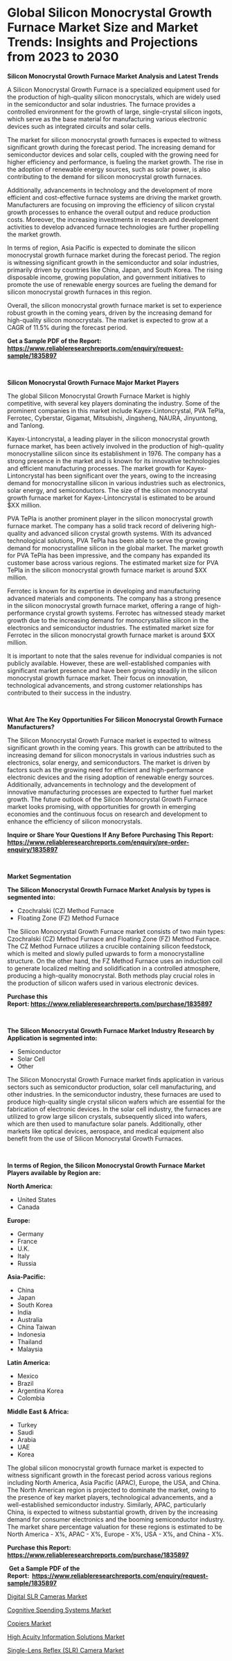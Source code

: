 <p><h1>Global Silicon Monocrystal Growth Furnace Market Size and Market Trends: Insights and Projections from 2023 to 2030</h1></p><p><strong>Silicon Monocrystal Growth Furnace Market Analysis and Latest Trends</strong></p>
<p><p>A Silicon Monocrystal Growth Furnace is a specialized equipment used for the production of high-quality silicon monocrystals, which are widely used in the semiconductor and solar industries. The furnace provides a controlled environment for the growth of large, single-crystal silicon ingots, which serve as the base material for manufacturing various electronic devices such as integrated circuits and solar cells.</p><p>The market for silicon monocrystal growth furnaces is expected to witness significant growth during the forecast period. The increasing demand for semiconductor devices and solar cells, coupled with the growing need for higher efficiency and performance, is fueling the market growth. The rise in the adoption of renewable energy sources, such as solar power, is also contributing to the demand for silicon monocrystal growth furnaces.</p><p>Additionally, advancements in technology and the development of more efficient and cost-effective furnace systems are driving the market growth. Manufacturers are focusing on improving the efficiency of silicon crystal growth processes to enhance the overall output and reduce production costs. Moreover, the increasing investments in research and development activities to develop advanced furnace technologies are further propelling the market growth.</p><p>In terms of region, Asia Pacific is expected to dominate the silicon monocrystal growth furnace market during the forecast period. The region is witnessing significant growth in the semiconductor and solar industries, primarily driven by countries like China, Japan, and South Korea. The rising disposable income, growing population, and government initiatives to promote the use of renewable energy sources are fueling the demand for silicon monocrystal growth furnaces in this region.</p><p>Overall, the silicon monocrystal growth furnace market is set to experience robust growth in the coming years, driven by the increasing demand for high-quality silicon monocrystals. The market is expected to grow at a CAGR of 11.5% during the forecast period.</p></p>
<p><strong>Get a Sample PDF of the Report:&nbsp; <a href="https://www.reliableresearchreports.com/enquiry/request-sample/1835897">https://www.reliableresearchreports.com/enquiry/request-sample/1835897</a></strong></p>
<p>&nbsp;</p>
<p><strong>Silicon Monocrystal Growth Furnace Major Market Players</strong></p>
<p><p>The global Silicon Monocrystal Growth Furnace Market is highly competitive, with several key players dominating the industry. Some of the prominent companies in this market include Kayex-Lintoncrystal, PVA TePla, Ferrotec, Cyberstar, Gigamat, Mitsubishi, Jingsheng, NAURA, Jinyuntong, and Tanlong.</p><p>Kayex-Lintoncrystal, a leading player in the silicon monocrystal growth furnace market, has been actively involved in the production of high-quality monocrystalline silicon since its establishment in 1976. The company has a strong presence in the market and is known for its innovative technologies and efficient manufacturing processes. The market growth for Kayex-Lintoncrystal has been significant over the years, owing to the increasing demand for monocrystalline silicon in various industries such as electronics, solar energy, and semiconductors. The size of the silicon monocrystal growth furnace market for Kayex-Lintoncrystal is estimated to be around $XX million.</p><p>PVA TePla is another prominent player in the silicon monocrystal growth furnace market. The company has a solid track record of delivering high-quality and advanced silicon crystal growth systems. With its advanced technological solutions, PVA TePla has been able to serve the growing demand for monocrystalline silicon in the global market. The market growth for PVA TePla has been impressive, and the company has expanded its customer base across various regions. The estimated market size for PVA TePla in the silicon monocrystal growth furnace market is around $XX million.</p><p>Ferrotec is known for its expertise in developing and manufacturing advanced materials and components. The company has a strong presence in the silicon monocrystal growth furnace market, offering a range of high-performance crystal growth systems. Ferrotec has witnessed steady market growth due to the increasing demand for monocrystalline silicon in the electronics and semiconductor industries. The estimated market size for Ferrotec in the silicon monocrystal growth furnace market is around $XX million.</p><p>It is important to note that the sales revenue for individual companies is not publicly available. However, these are well-established companies with significant market presence and have been growing steadily in the silicon monocrystal growth furnace market. Their focus on innovation, technological advancements, and strong customer relationships has contributed to their success in the industry.</p></p>
<p>&nbsp;</p>
<p><strong>What Are The Key Opportunities For Silicon Monocrystal Growth Furnace Manufacturers?</strong></p>
<p><p>The Silicon Monocrystal Growth Furnace market is expected to witness significant growth in the coming years. This growth can be attributed to the increasing demand for silicon monocrystals in various industries such as electronics, solar energy, and semiconductors. The market is driven by factors such as the growing need for efficient and high-performance electronic devices and the rising adoption of renewable energy sources. Additionally, advancements in technology and the development of innovative manufacturing processes are expected to further fuel market growth. The future outlook of the Silicon Monocrystal Growth Furnace market looks promising, with opportunities for growth in emerging economies and the continuous focus on research and development to enhance the efficiency of silicon monocrystals.</p></p>
<p><strong>Inquire or Share Your Questions If Any Before Purchasing This Report: <a href="https://www.reliableresearchreports.com/enquiry/pre-order-enquiry/1835897">https://www.reliableresearchreports.com/enquiry/pre-order-enquiry/1835897</a></strong></p>
<p>&nbsp;</p>
<p><strong>Market Segmentation</strong></p>
<p><strong>The Silicon Monocrystal Growth Furnace Market Analysis by types is segmented into:</strong></p>
<p><ul><li>Czochralski (CZ) Method Furnace</li><li>Floating Zone (FZ) Method Furnace</li></ul></p>
<p><p>The Silicon Monocrystal Growth Furnace market consists of two main types: Czochralski (CZ) Method Furnace and Floating Zone (FZ) Method Furnace. The CZ Method Furnace utilizes a crucible containing silicon feedstock, which is melted and slowly pulled upwards to form a monocrystalline structure. On the other hand, the FZ Method Furnace uses an induction coil to generate localized melting and solidification in a controlled atmosphere, producing a high-quality monocrystal. Both methods play crucial roles in the production of silicon wafers used in various electronic devices.</p></p>
<p><strong>Purchase this Report:&nbsp;<a href="https://www.reliableresearchreports.com/purchase/1835897">https://www.reliableresearchreports.com/purchase/1835897</a></strong></p>
<p>&nbsp;</p>
<p><strong>The Silicon Monocrystal Growth Furnace Market Industry Research by Application is segmented into:</strong></p>
<p><ul><li>Semiconductor</li><li>Solar Cell</li><li>Other</li></ul></p>
<p><p>The Silicon Monocrystal Growth Furnace market finds application in various sectors such as semiconductor production, solar cell manufacturing, and other industries. In the semiconductor industry, these furnaces are used to produce high-quality single crystal silicon wafers which are essential for the fabrication of electronic devices. In the solar cell industry, the furnaces are utilized to grow large silicon crystals, subsequently sliced into wafers, which are then used to manufacture solar panels. Additionally, other markets like optical devices, aerospace, and medical equipment also benefit from the use of Silicon Monocrystal Growth Furnaces.</p></p>
<p>&nbsp;</p>
<p><strong>In terms of Region, the Silicon Monocrystal Growth Furnace Market Players available by Region are:</strong></p>
<p>
    <p> <strong> North America: </strong>
        <ul>
            <li>United States</li>
            <li>Canada</li>
        </ul>
        </p> 
    <p> <strong> Europe: </strong>
        <ul>
            <li>Germany</li>
            <li>France</li>
            <li>U.K.</li>
            <li>Italy</li>
            <li>Russia</li>
        </ul>
        </p> 
    <p> <strong> Asia-Pacific: </strong>
        <ul>
            <li>China</li>
            <li>Japan</li>
            <li>South Korea</li>
            <li>India</li>
            <li>Australia</li>
            <li>China Taiwan</li>
            <li>Indonesia</li>
            <li>Thailand</li>
            <li>Malaysia</li>
        </ul>
        </p> 
    <p> <strong> Latin America: </strong>
        <ul>
            <li>Mexico</li>
            <li>Brazil</li>
            <li>Argentina Korea</li>
            <li>Colombia</li>
        </ul>
        </p> 
    <p> <strong> Middle East & Africa: </strong>
        <ul>
            <li>Turkey</li>
            <li>Saudi</li>
            <li>Arabia</li>
            <li>UAE</li>
            <li>Korea</li>
        </ul>
    </p>
    </p>
<p><p>The global silicon monocrystal growth furnace market is expected to witness significant growth in the forecast period across various regions including North America, Asia Pacific (APAC), Europe, the USA, and China. The North American region is projected to dominate the market, owing to the presence of key market players, technological advancements, and a well-established semiconductor industry. Similarly, APAC, particularly China, is expected to witness substantial growth, driven by the increasing demand for consumer electronics and the booming semiconductor industry. The market share percentage valuation for these regions is estimated to be North America - X%, APAC - X%, Europe - X%, USA - X%, and China - X%.</p></p>
<p><strong>Purchase this Report: <a href="https://www.reliableresearchreports.com/purchase/1835897">https://www.reliableresearchreports.com/purchase/1835897</a></strong></p>
<p>&nbsp;<strong>Get a Sample PDF of the Report:&nbsp;&nbsp;<a href="https://www.reliableresearchreports.com/enquiry/request-sample/1835897">https://www.reliableresearchreports.com/enquiry/request-sample/1835897</a></strong></p>
<p><strong></strong></p>
<p><p><a href="https://www.linkedin.com/pulse/digital-slr-cameras-market-research-report-provides-thorough/">Digital SLR Cameras Market</a></p><p><a href="https://medium.com/@ethelcrooks2023/cognitive-spending-systems-market-analysis-and-sze-forecasted-for-period-from-2023-to-2030-f56ba634a751">Cognitive Spending Systems Market</a></p><p><a href="https://www.linkedin.com/pulse/copiers-market-size-share-global-analysis-report-2023/">Copiers Market</a></p><p><a href="https://medium.com/@saigemarvin1946/high-acuity-information-solutions-market-insights-into-market-cagr-market-trends-and-growth-025d55c1c80c">High Acuity Information Solutions Market</a></p><p><a href="https://www.linkedin.com/pulse/decoding-single-lens-reflex-slr-camera-market-deep-dive-latest/">Single-Lens Reflex (SLR) Camera Market</a></p></p>